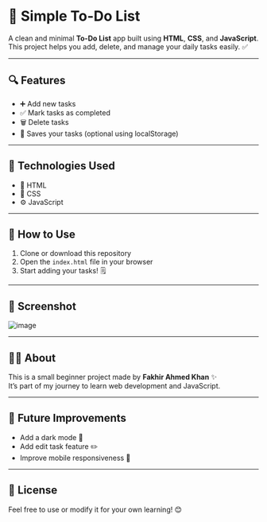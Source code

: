 # 📝 Simple To-Do List

A clean and minimal **To-Do List** app built using **HTML**, **CSS**, and **JavaScript**.  
This project helps you add, delete, and manage your daily tasks easily. ✅

---

## 🔍 Features

- ➕ Add new tasks  
- ✅ Mark tasks as completed  
- 🗑️ Delete tasks  
- 💾 Saves your tasks (optional using localStorage)

---

## 🚀 Technologies Used

- 🧱 HTML  
- 🎨 CSS  
- ⚙️ JavaScript

---

## 📂 How to Use

1. Clone or download this repository  
2. Open the `index.html` file in your browser  
3. Start adding your tasks! 🗒️

---

## 📸 Screenshot

![image](https://github.com/user-attachments/assets/821aaea9-30aa-495e-90b0-065e8d1ab092)

---

## 🙋‍♂️ About

This is a small beginner project made by **Fakhir Ahmed Khan** ✨  
It’s part of my journey to learn web development and JavaScript.  

---

## 📌 Future Improvements

- Add a dark mode 🌙  
- Add edit task feature ✏️  
- Improve mobile responsiveness 📱

---

## 📃 License

Feel free to use or modify it for your own learning! 😊
